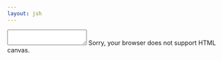 ```yaml
---
layout: jsh
---
```


<html>
<head>
<title>Andy Bond</title>
</head>
<body>
<link rel="stylesheet" href="{{ "/assets/main.css" | relative_url }}">
<link rel="preconnect" href="https://fonts.gstatic.com">
<link href="https://fonts.googleapis.com/css2?family=Source+Code+Pro&display=swap" rel="stylesheet">
<link rel="stylesheet" href="/src/main.css">

<div id="jshContainer">
    <textarea id="jshTextArea" name="jsh">
    </textarea>
    <canvas id="snakeCanvas">
    Sorry, your browser does not support HTML canvas.
    </canvas>
</div>

<script src="src/filesystem.js" type="text/javascript"></script>
<script src="src/shell.js" type="text/javascript"></script>
<script src="src/snake.js" type="text/javascript"></script>
</body>
</html>
